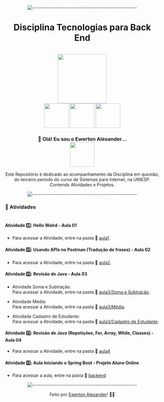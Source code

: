<div align="center">


 ![-----------------------------------------------------](https://raw.githubusercontent.com/andreasbm/readme/master/assets/lines/rainbow.png)

 <h1>Disciplina Tecnologias para Back End</h1><br><img src="https://www.iesp.edu.br/images/og_imagem.jpg" width=160><br>

 <img src="https://cdn.freebiesupply.com/logos/thumbs/2x/java-logo.png" width=80>
 <img src="https://e4developer.com/wp-content/uploads/2018/01/spring-boot.png" width=80>
 <img src="https://dev.socialidnow.com/images/1/16/Postman.png" width=80>
 
 <h3>👋 Olá! Eu sou o Ewerton Alexander... <br><img src="https://data.bloggif.com/distant/user/store/8/c/6/6/4be784d31f3f96a157dd14094c1766c8.gif" width=80></h3>
  
  Este Repositório é dedicado ao acompanhamento da Disciplina em questão, do terceiro período do curso de Sistemas para Internet, na UNIESP. Contendo Atividades e Projetos.
 
 ![-----------------------------------------------------](https://raw.githubusercontent.com/andreasbm/readme/master/assets/lines/rainbow.png)
 
 </div>
 
 ### 🧾 Atividades<br><br>

#### Atividade 1️⃣: Hello Wolrd - Aula 01

  - Para acessar a Atividade, entre na pasta  📁 <a href="https://github.com/Ewertonalex/Disciplina-Tecnologias-para-BackEnd/tree/main/aula1" target="_blank">aula1</a>.
  
#### Atividade 2️⃣: Usando APIs no Postman (Tradução de frases) - Aula 02

  - Para acessar a Atividade, entre na pasta  📁 <a href="https://github.com/Ewertonalex/Disciplina-Tecnologias-para-BackEnd/tree/main/aula2" target="_blank">aula2</a>.

#### Atividade 3️⃣: Revisão de Java - Aula 03

  - Atividade Soma e Subtração:<br>
  Para acessar a Atividade, entre na pasta  📁 <a href="https://github.com/Ewertonalex/Disciplina-Tecnologias-para-BackEnd/tree/main/aula3/Soma%20e%20Subtra%C3%A7%C3%A3o" target="_blank">aula3/Soma e Subtração</a>.
  
  - Atividade Média:<br>
  Para acessar a Atividade, entre na pasta  📁 <a href="https://github.com/Ewertonalex/Disciplina-Tecnologias-para-BackEnd/tree/main/aula3/M%C3%A9dia" target="_blank">aula3/Média</a>.
  
  - Atividade Cadastro de Estudante:<br>
  Para acessar a Atividade, entre na pasta  📁 <a href="https://github.com/Ewertonalex/Disciplina-Tecnologias-para-BackEnd/tree/main/aula3/Cadastro%20de%20Estudante" target="_blank">aula3/Cadastro de Estudante</a>.
  
#### Atividade 4️⃣: Revisão de Java (Repetições, For, Array, While, Classes) - Aula 04
  
   - Para acessar a Atividade, entre na pasta  📁 <a href="https://github.com/Ewertonalex/Disciplina-Tecnologias-para-BackEnd/tree/main/aula4" target="_blank">aula4</a>

#### Atividade 5️⃣: Aula Iniciando o Spring Boot - Projeto Aluno Online

- Para acessar a aula, entre na pasta  📁 <a href="https://github.com/Ewertonalex/Disciplina-Tecnologias-para-BackEnd-main/tree/main/backend" target="_blank">backend</a>
<div align="center">
  
![-----------------------------------------------------](https://raw.githubusercontent.com/andreasbm/readme/master/assets/lines/rainbow.png)


  
  Feito por <a href="https://www.linkedin.com/in/ewerton-alexander-780869232/" target="_blank">Ewerton Alexander</a>!
    <g-emoji class="g-emoji" alias="wave" fallback-src="https://github.githubassets.com/images/icons/emoji/unicode/1f44b.png">👨‍🚀</g-emoji><br>
  
  </div>
